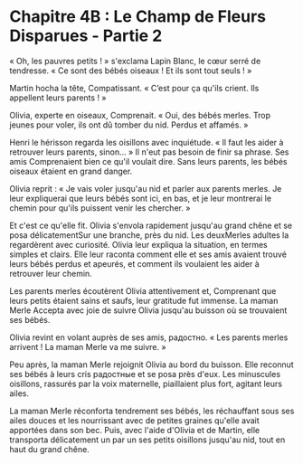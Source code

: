 # Chapitre 4B : Le Champ de Fleurs Disparues - Partie 2

« Oh, les pauvres petits ! » s'exclama Lapin Blanc, le cœur serré de tendresse. « Ce sont des bébés oiseaux ! Et ils sont tout seuls ! »

Martin hocha la tête, Compatissant. « C’est pour ça qu'ils crient. Ils appellent leurs parents ! »

Olivia, experte en oiseaux, Comprenait. « Oui, des bébés merles. Trop jeunes pour voler, ils ont dû tomber du nid. Perdus et affamés. »

Henri le hérisson regarda les oisillons avec inquiétude. « Il faut les aider à retrouver leurs parents, sinon… » Il n'eut pas besoin de finir sa phrase. Ses amis Comprenaient bien ce qu'il voulait dire. Sans leurs parents, les bébés oiseaux étaient en grand danger.

Olivia reprit : « Je vais voler jusqu'au nid et parler aux parents merles. Je leur expliquerai que leurs bébés sont ici, en bas, et je leur montrerai le chemin pour qu'ils puissent venir les chercher. »

Et c'est ce qu'elle fit. Olivia s'envola rapidement jusqu'au grand chêne et se posa délicatementSur une branche, près du nid. Les deuxMerles adultes la regardèrent avec curiosité. Olivia leur expliqua la situation, en termes simples et clairs. Elle leur raconta comment elle et ses amis avaient trouvé leurs bébés perdus et apeurés, et comment ils voulaient les aider à retrouver leur chemin.

Les parents merles écoutèrent Olivia attentivement et, Comprenant que leurs petits étaient sains et saufs, leur gratitude fut immense. La maman Merle Accepta avec joie de suivre Olivia jusqu'au buisson où se trouvaient ses bébés.

Olivia revint en volant auprès de ses amis, радостно. « Les parents merles arrivent ! La maman Merle va me suivre. »

Peu après, la maman Merle rejoignit Olivia au bord du buisson. Elle reconnut ses bébés à leurs cris радостные et se posa près d'eux. Les minuscules oisillons, rassurés par la voix maternelle, piaillaient plus fort, agitant leurs ailes.

La maman Merle réconforta tendrement ses bébés, les réchauffant sous ses ailes douces et les nourrissant avec de petites graines qu'elle avait apportées dans son bec. Puis, avec l'aide d'Olivia et de Martin, elle transporta délicatement un par un ses petits oisillons jusqu'au nid, tout en haut du grand chêne.